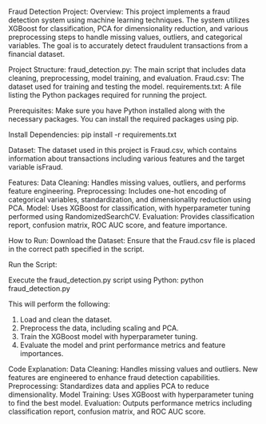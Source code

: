 Fraud Detection Project:
Overview:
This project implements a fraud detection system using machine learning techniques. 
The system utilizes XGBoost for classification, PCA for dimensionality reduction, and various preprocessing steps to handle missing values, outliers, and categorical variables. 
The goal is to accurately detect fraudulent transactions from a financial dataset.

Project Structure:
fraud_detection.py: The main script that includes data cleaning, preprocessing, model training, and evaluation.
Fraud.csv: The dataset used for training and testing the model.
requirements.txt: A file listing the Python packages required for running the project.

Prerequisites:
Make sure you have Python installed along with the necessary packages. You can install the required packages using pip.

Install Dependencies: pip install -r requirements.txt

Dataset:
The dataset used in this project is Fraud.csv, which contains information about transactions including various features and the target variable isFraud.

Features:
Data Cleaning: Handles missing values, outliers, and performs feature engineering.
Preprocessing: Includes one-hot encoding of categorical variables, standardization, and dimensionality reduction using PCA.
Model: Uses XGBoost for classification, with hyperparameter tuning performed using RandomizedSearchCV.
Evaluation: Provides classification report, confusion matrix, ROC AUC score, and feature importance.

How to Run:
Download the Dataset: Ensure that the Fraud.csv file is placed in the correct path specified in the script.

Run the Script:

Execute the fraud_detection.py script using Python:
python fraud_detection.py

This will perform the following:
1. Load and clean the dataset.
2. Preprocess the data, including scaling and PCA.
3. Train the XGBoost model with hyperparameter tuning.
4. Evaluate the model and print performance metrics and feature importances.
   
Code Explanation:
Data Cleaning: Handles missing values and outliers. New features are engineered to enhance fraud detection capabilities.
Preprocessing: Standardizes data and applies PCA to reduce dimensionality.
Model Training: Uses XGBoost with hyperparameter tuning to find the best model.
Evaluation: Outputs performance metrics including classification report, confusion matrix, and ROC AUC score.

